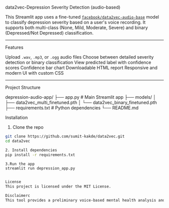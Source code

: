 data2vec-Depression Severity Detection (audio-based)

This Streamlit app uses a fine-tuned [`facebook/data2vec-audio-base`](https://huggingface.co/facebook/data2vec-audio-base) model to classify depression severity based on a user's voice recording. It supports both multi-class (None, Mild, Moderate, Severe) and binary (Depressed/Not Depressed) classification.

---

 Features

 Upload `.wav`, `.mp3`, or `.ogg` audio files
 Choose between detailed severity detection or binary classification
 View predicted label with confidence scores
 Confidence bar chart
 Downloadable HTML report
Responsive and modern UI with custom CSS

---

 Project Structure

depression-audio-app/
├── app.py # Main Streamlit app
├── models/
│ ├── data2vec_multi_finetuned.pth
│ └── data2vec_binary_finetuned.pth
├── requirements.txt # Python dependencies
└── README.md

Installation

  1. Clone the repo
   ```bash
   git clone https://github.com/sumit-kakde/data2vec.git
   cd data2vec

  2. Install dependencies
   pip install -r requirements.txt

  3.Run the app
   streamlit run depression_app.py


License
This project is licensed under the MIT License.

Disclaimerc
This tool provides a preliminary voice-based mental health analysis and does not replace professional medical evaluation.
